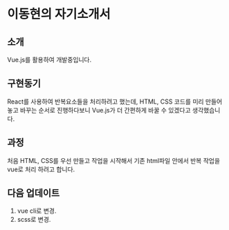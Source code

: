 # 이동현의 자기소개서
## 소개
Vue.js를 활용하여 개발중입니다.

## 구현동기
React를 사용하여 반복요소들을 처리하려고 했는데, HTML, CSS 코드를 미리 만들어 놓고 바꾸는 순서로 진행하다보니 Vue.js가 더 간편하게 바꿀 수 있겠다고 생각했습니다.

## 과정
처음 HTML, CSS를 우선 만들고 작업을 시작해서 기존 html파일 안에서 반복 작업을 vue로 처리 하려고 합니다.

## 다음 업데이트
1. vue cli로 변경.
2. scss로 변경.